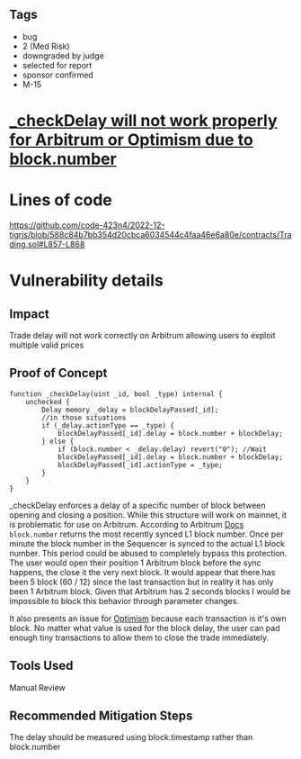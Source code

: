 ## Tags

- bug
- 2 (Med Risk)
- downgraded by judge
- selected for report
- sponsor confirmed
- M-15

# [_checkDelay will not work properly for Arbitrum or Optimism due to block.number ](https://github.com/code-423n4/2022-12-tigris-findings/issues/419) 

# Lines of code

https://github.com/code-423n4/2022-12-tigris/blob/588c84b7bb354d20cbca6034544c4faa46e6a80e/contracts/Trading.sol#L857-L868


# Vulnerability details

## Impact

Trade delay will not work correctly on Arbitrum allowing users to exploit multiple valid prices 

## Proof of Concept

    function _checkDelay(uint _id, bool _type) internal {
        unchecked {
            Delay memory _delay = blockDelayPassed[_id];
            //in those situations
            if (_delay.actionType == _type) {
                blockDelayPassed[_id].delay = block.number + blockDelay;
            } else {
                if (block.number < _delay.delay) revert("0"); //Wait
                blockDelayPassed[_id].delay = block.number + blockDelay;
                blockDelayPassed[_id].actionType = _type;
            }
        }
    }

_checkDelay enforces a delay of a specific number of block between opening and closing a position. While this structure will work on mainnet, it is problematic for use on Arbitrum. According to Arbitrum [Docs](https://developer.offchainlabs.com/time) `block.number` returns the most recently synced L1 block number. Once per minute the block number in the Sequencer is synced to the actual L1 block number. This period could be abused to completely bypass this protection. The user would open their position 1 Arbitrum block before the sync happens, the close it the very next block. It would appear that there has been 5 block (60 / 12) since the last transaction but in reality it has only been 1 Arbitrum block. Given that Arbitrum has 2 seconds blocks I would be impossible to block this behavior through parameter changes.

It also presents an issue for [Optimism](https://community.optimism.io/docs/developers/build/differences/#block-numbers-and-timestamps) because each transaction is it's own block. No matter what value is used for the block delay, the user can pad enough tiny transactions to allow them to close the trade immediately. 

## Tools Used

Manual Review

## Recommended Mitigation Steps

The delay should be measured using block.timestamp rather than block.number